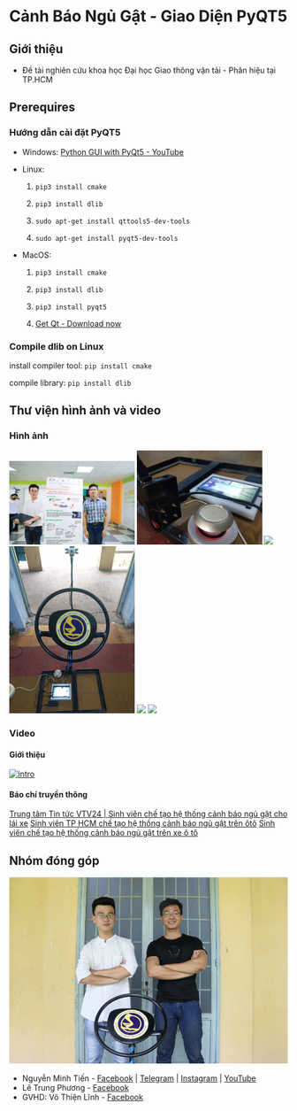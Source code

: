 # Cảnh Báo Ngủ Gật - Giao Diện PyQT5

## Giới thiệu

- Đề tài nghiên cứu khoa học Đại học Giao thông vận tải - Phân hiệu tại TP.HCM

## Prerequires

### Hướng dẫn cài đặt PyQT5

- Windows: [Python GUI with PyQt5 - YouTube](https://www.youtube.com/watch?v=ksW59gYEl6Q)

- Linux:
  
  1. `pip3 install cmake`
  
  2. `pip3 install dlib`
  
  3. `sudo apt-get install qttools5-dev-tools`
  
  4. `sudo apt-get install pyqt5-dev-tools`

- MacOS:
  
  1. `pip3 install cmake`
  
  2. `pip3 install dlib`
  
  3. `pip3 install pyqt5`
  
  4. [Get Qt - Download now](https://www.qt.io/download)

### Compile dlib on Linux

install compiler tool: `pip install cmake`

compile library: `pip install dlib`

## Thư viện hình ảnh và video

### Hình ảnh

<img src="resources/img/FB_IMG_1572273188953.jpg" width="45%"></img>
<img src="resources/img/IMAG0014.jpg" width="45%"></img>
<img src="resources/img/IMAG0020.jpg" width="45%"></img>
<img src="resources/img/IMAG0021.jpg" width="45%"></img>
<img src="resources/img/IMG_20191026_125626.jpg" width="45%"></img>
<img src="resources/img/IMG_20191026_150850.jpg" width="45%"></img>

### Video

#### Giới thiệu

[<img src="http://img.youtube.com/vi/6vOgE5Ps3GM/0.jpg" title="" alt="intro" data-align="center">](http://www.youtube.com/watch?v=6vOgE5Ps3GM "intro 2019")

#### Báo chí truyền thông 
[Trung tâm Tin tức VTV24 | Sinh viên chế tạo hệ thống cảnh báo ngủ gật cho lái xe](https://www.facebook.com/223790994475363/videos/932651280460774)
[Sinh viên TP HCM chế tạo hệ thống cảnh báo ngủ gật trên ôtô](https://video.vnexpress.net/tin-tuc/cuoc-song-4-0/sinh-vien-tp-hcm-che-tao-he-thong-canh-bao-ngu-gat-tren-oto-3967151.html)
[Sinh viên chế tạo hệ thống cảnh báo ngủ gật trên xe ô tô](https://thanhnien.vn/video/phong-su/sinh-vien-che-tao-he-thong-canh-bao-ngu-gat-tren-xe-o-to-154921v.html)

## Nhóm đóng góp

![](resources/img/received_2190633984561144.png)

- Nguyễn Minh Tiến - [Facebook](https://www.facebook.com/spiderock98) | [Telegram](https://t.me/spiderock98) | [Instagram](https://www.instagram.com/spiderock98/) | [YouTube](https://www.youtube.com/channel/UCKtd98ra9ovo2HW4_UFC9Cw/videos)
- Lê Trung Phương - [Facebook](https://www.facebook.com/le.phuong.ltp)
- GVHD: Võ Thiện Lĩnh - [Facebook](https://www.facebook.com/MR.DUACHUOT)